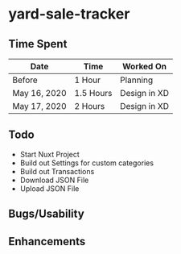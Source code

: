 # yard-sale-tracker

## Time Spent

| Date         | Time      | Worked On    |
| ------------ | --------- | ------------ |
| Before       | 1 Hour    | Planning     |
| May 16, 2020 | 1.5 Hours | Design in XD |
| May 17, 2020 | 2 Hours   | Design in XD |

## Todo

- Start Nuxt Project
- Build out Settings for custom categories
- Build out Transactions
- Download JSON File
- Upload JSON File

## Bugs/Usability

## Enhancements
